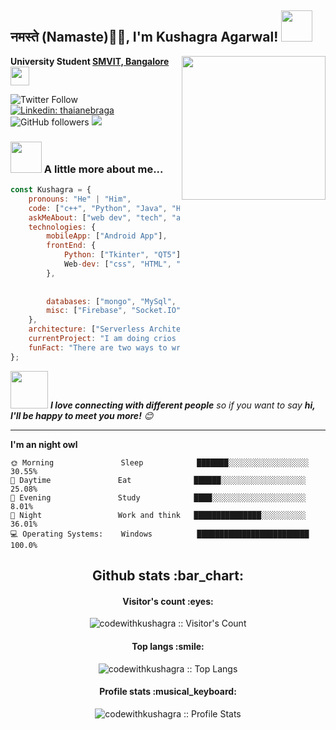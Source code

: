 <h2>नमस्ते (Namaste)🙏🏻, I'm Kushagra Agarwal! <img src="https://media.giphy.com/media/12oufCB0MyZ1Go/giphy.gif" width="50"></h2>
<img align='right' src="https://media.giphy.com/media/M9gbBd9nbDrOTu1Mqx/giphy.gif" width="230">
<p><b>University Student  <a href="https://www.sirmvit.edu/">SMVIT, Bangalore</a><img src="https://media.giphy.com/media/WUlplcMpOCEmTGBtBW/giphy.gif" width="30"> 
</b></p>

![Twitter Follow](https://img.shields.io/twitter/follow/Kushagr68914534?label=Follow)
[![Linkedin: thaianebraga](https://img.shields.io/badge/kushagra-agarwal-a843721a8?style=flat-square&logo=Linkedin&logoColor=white&link=https://www.linkedin.com/in/kushagra-agarwal-a843721a8/)](https://www.linkedin.com/in/kushagra-agarwal-a843721a8/)
![GitHub followers](https://img.shields.io/github/followers/codewithkushagra?label=Follow&style=social)
![](https://visitor-badge.glitch.me/badge?page_id=codewithkushagra.codewithkushagra)

### <img src="https://media.giphy.com/media/VgCDAzcKvsR6OM0uWg/giphy.gif" width="50"> A little more about me...  

```javascript
const Kushagra = {
    pronouns: "He" | "Him",
    code: ["c++", "Python", "Java", "HTML", "CSS", "JavaScript"],
    askMeAbout: ["web dev", "tech", "app dev", "photography"],
    technologies: {
        mobileApp: ["Android App"],
        frontEnd: {
            Python: ["Tkinter", "QT5"],
            Web-dev: ["css", "HTML", "JavaScript"]
        },
        
        
        databases: ["mongo", "MySql", "sqlite"],
        misc: ["Firebase", "Socket.IO", "selenium", "open-cv", "ML"]
    },
    architecture: ["Serverless Architecture", "Progressive web applications", "Single page applications"],
    currentProject: "I am doing crios winter of doing and IIIT Kalayni winter of codes",
    funFact: "There are two ways to write error-free programs; only the third one works"
};
```

<img src="https://media.giphy.com/media/LnQjpWaON8nhr21vNW/giphy.gif" width="60"> <em><b>I love connecting with different people</b> so if you want to say <b>hi, I'll be happy to meet you more!</b> 😊</em>

---

<!--START_SECTION:waka-->
**I'm an night owl** 

```text
🌞 Morning               Sleep            ███████░░░░░░░░░░░░░░░░░░   30.55% 
🌆 Daytime               Eat              ██████░░░░░░░░░░░░░░░░░░░   25.08% 
🌃 Evening               Study            ████░░░░░░░░░░░░░░░░░░░░░   8.01% 
🌙 Night                 Work and think   ███████████████░░░░░░░░░░   36.01%
💻 Operating Systems:    Windows          █████████████████████████   100.0%
```
<!--END_SECTION:waka-->


<h2 align="center">Github stats :bar_chart:</h2>

<h4 align="center">Visitor's count :eyes:</h4>

<p align="center"><img src="https://profile-counter.glitch.me/{codewithkushagra}/count.svg" alt="codewithkushagra :: Visitor's Count" /></p>

<h4 align="center">Top langs :smile:</h4>

<p align="center"><img src="https://github-readme-stats.vercel.app/api/top-langs/?username=codewithkushagra&langs_count=10&theme=tokyonight&layout=compact" alt="codewithkushagra :: Top Langs" /></p>

<h4 align="center">Profile stats :musical_keyboard:</h4>

<p align="center"><img src="https://github-readme-stats.vercel.app/api?username=codewithkushagra&show_icons=true&theme=synthwave" alt="codewithkushagra :: Profile Stats" /></p>
